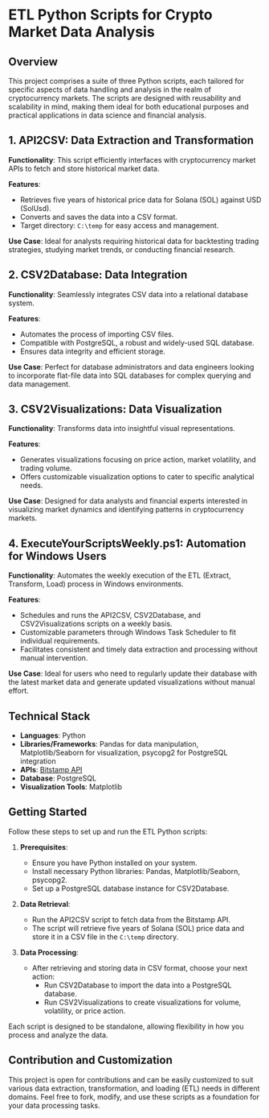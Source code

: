 # **ETL Python Scripts for Crypto Market Data Analysis**

## Overview
This project comprises a suite of three Python scripts, each tailored for specific aspects of data handling and analysis in the realm of cryptocurrency markets. The scripts are designed with reusability and scalability in mind, making them ideal for both educational purposes and practical applications in data science and financial analysis.

## 1. API2CSV: Data Extraction and Transformation
**Functionality**: This script efficiently interfaces with cryptocurrency market APIs to fetch and store historical market data. 

**Features**:
  - Retrieves five years of historical price data for Solana (SOL) against USD (SolUsd).
  - Converts and saves the data into a CSV format.
  - Target directory: `C:\temp` for easy access and management.

**Use Case**: Ideal for analysts requiring historical data for backtesting trading strategies, studying market trends, or conducting financial research.

## 2. CSV2Database: Data Integration
**Functionality**: Seamlessly integrates CSV data into a relational database system.

**Features**:
  - Automates the process of importing CSV files.
  - Compatible with PostgreSQL, a robust and widely-used SQL database.
  - Ensures data integrity and efficient storage.

**Use Case**: Perfect for database administrators and data engineers looking to incorporate flat-file data into SQL databases for complex querying and data management.

## 3. CSV2Visualizations: Data Visualization
**Functionality**: Transforms data into insightful visual representations.

**Features**:
  - Generates visualizations focusing on price action, market volatility, and trading volume.
  - Offers customizable visualization options to cater to specific analytical needs.

**Use Case**: Designed for data analysts and financial experts interested in visualizing market dynamics and identifying patterns in cryptocurrency markets.

## 4. ExecuteYourScriptsWeekly.ps1: Automation for Windows Users
**Functionality**: Automates the weekly execution of the ETL (Extract, Transform, Load) process in Windows environments.

**Features**:
  - Schedules and runs the API2CSV, CSV2Database, and CSV2Visualizations scripts on a weekly basis.
  - Customizable parameters through Windows Task Scheduler to fit individual requirements.
  - Facilitates consistent and timely data extraction and processing without manual intervention.

**Use Case**: Ideal for users who need to regularly update their database with the latest market data and generate updated visualizations without manual effort.

## Technical Stack
- **Languages**: Python
- **Libraries/Frameworks**: Pandas for data manipulation, Matplotlib/Seaborn for visualization, psycopg2 for PostgreSQL integration
- **APIs**: [Bitstamp API](https://www.bitstamp.net/api/v2)
- **Database**: PostgreSQL
- **Visualization Tools**: Matplotlib

## Getting Started
Follow these steps to set up and run the ETL Python scripts:

1. **Prerequisites**:
   - Ensure you have Python installed on your system.
   - Install necessary Python libraries: Pandas, Matplotlib/Seaborn, psycopg2.
   - Set up a PostgreSQL database instance for CSV2Database.

2. **Data Retrieval**:
   - Run the API2CSV script to fetch data from the Bitstamp API.
   - The script will retrieve five years of Solana (SOL) price data and store it in a CSV file in the `C:\temp` directory.

3. **Data Processing**:
   - After retrieving and storing data in CSV format, choose your next action:
     - Run CSV2Database to import the data into a PostgreSQL database.
     - Run CSV2Visualizations to create visualizations for volume, volatility, or price action.

Each script is designed to be standalone, allowing flexibility in how you process and analyze the data.

## Contribution and Customization
This project is open for contributions and can be easily customized to suit various data extraction, transformation, and loading (ETL) needs in different domains. Feel free to fork, modify, and use these scripts as a foundation for your data processing tasks.
